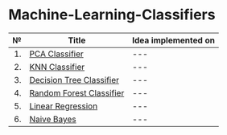 # Machine-Learning-Classifiers

|№|Title| Idea implemented on|
| ----: | --- | --- |
|1.|[PCA Classifier](https://github.com/Komal7209/PCA-Classifier)| --- |
|2.|[KNN Classifier](https://github.com/Komal7209/KNN-Classifier)| --- |
|3.|[Decision Tree Classifier](https://github.com/Komal7209/decisionTree)| --- |
|4.|[Random Forest Classifier](https://github.com/Komal7209/Random-Forest)| --- |
|5.|[Linear Regression](https://github.com/Komal7209/Linear-Regression)| --- |
|6.|[Naive Bayes](https://github.com/Komal7209/Naive-Bayes)| --- |
